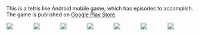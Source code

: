This is a tetris like Android mobile game, which has episodes to accomplish.
The game is published on [Google Play Store](https://play.google.com/store/apps/details?id=com.kastrakomnen.hmessenger).

<div style="display: flex;">
  <img src="https://play-lh.googleusercontent.com/XgfWEwFNg9NV65v2_ZyL922sB6KT1tCnrxKPxqOsZH34_UpudhOb-EpRr366MEj45eHl=w2560-h1440-rw" width="25%"/>
  <img src="https://play-lh.googleusercontent.com/5X59lx0EG8G4HPWS5bh08PoaJ_oxSKVoopF-PWYMed5dwz8o3ewHPqGVBaE7bjqZfnPQ=w2560-h1440-rw" width="25%"/>
  <img src="https://play-lh.googleusercontent.com/iNEOamHKRvCWJPBhnSVc4sLzoUdhcbgQoffVEjQZv8TuZ5xT_4HgG_CiXAmhgWM4vg8=w2560-h1440-rw" width="25%"/>
  <img src="https://play-lh.googleusercontent.com/QW2RYsMVB1zamhRNVwAoGoUNjf1j-Dz64wrcl6dew-LEmnxbpzyhJf9fvLf3nWVCoA=w2560-h1440-rw" width="25%"/>
  <img src="https://play-lh.googleusercontent.com/vPxs2-TNLPwh9Pc6TlZqjka4OqdZs8o85KssjWeqrclmJUN58G3VbslPsws9YnHEmxKF=w2560-h1440-rw" width="25%"/>
  <img src="https://play-lh.googleusercontent.com/c_1mIebKeZMjvXaUYwQ8g9gjDu5iueG0RMR8I8sFkv_wc7pcn8L2wn1jyNfwzr8iWr4u=w2560-h1440-rw" width="25%"/>
  <img src="https://play-lh.googleusercontent.com/X0RNS5oL6pTC7DF0Di4HTW5K-V8Usx2ALrdzh_vzxxLQuwMdLe8Dj1o_fHe9Vm-OHA=w2560-h1440-rw" width="25%"/>
</div>
